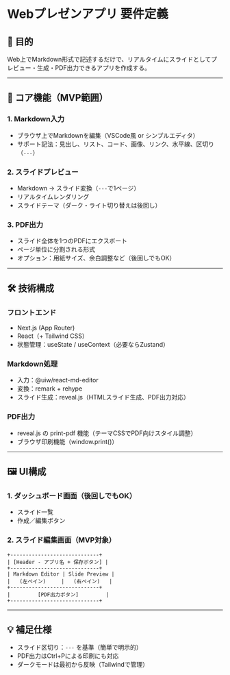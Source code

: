# Webプレゼンアプリ 要件定義

## 🎯 目的
Web上でMarkdown形式で記述するだけで、リアルタイムにスライドとしてプレビュー・生成・PDF出力できるアプリを作成する。

---

## 🧩 コア機能（MVP範囲）

### 1. Markdown入力
- ブラウザ上でMarkdownを編集（VSCode風 or シンプルエディタ）
- サポート記法：見出し、リスト、コード、画像、リンク、水平線、区切り（`---`）

### 2. スライドプレビュー
- Markdown → スライド変換（`---`で1ページ）
- リアルタイムレンダリング
- スライドテーマ（ダーク・ライト切り替えは後回し）

### 3. PDF出力
- スライド全体を1つのPDFにエクスポート
- ページ単位に分割される形式
- オプション：用紙サイズ、余白調整など（後回しでもOK）

---

## 🛠 技術構成

### フロントエンド
- Next.js (App Router)
- React（+ Tailwind CSS）
- 状態管理：useState / useContext（必要ならZustand）

### Markdown処理
- 入力：@uiw/react-md-editor
- 変換：remark + rehype
- スライド生成：reveal.js（HTMLスライド生成、PDF出力対応）

### PDF出力
- reveal.js の print-pdf 機能（テーマCSSでPDF向けスタイル調整）
- ブラウザ印刷機能（window.print()）

---

## 🖼 UI構成

### 1. ダッシュボード画面（後回しでもOK）
- スライド一覧
- 作成／編集ボタン

### 2. スライド編集画面（MVP対象）
```
+-----------------------------+
| [Header - アプリ名 + 保存ボタン] |
+-----------------------------+
| Markdown Editor | Slide Preview |
|   (左ペイン)     |   (右ペイン)   |
+-----------------------------+
|         [PDF出力ボタン]         |
+-----------------------------+
```

---

## 💡 補足仕様
- スライド区切り：`---` を基準（簡単で明示的）
- PDF出力はCtrl+Pによる印刷にも対応
- ダークモードは最初から反映（Tailwindで管理）

